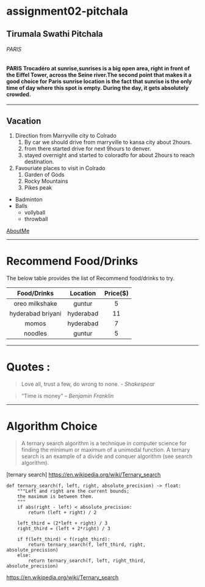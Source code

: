 # assignment02-pitchala

## Tirumala Swathi Pitchala
###### PARIS
#### PARIS Trocadéro at **sunrise**,__sunrises__ is a big open area, right in front of the Eiffel Tower, across the Seine river.The second point that makes it a good choice for Paris sunrise location is the fact that sunrise is the only time of day where this spot is empty. During the day, it gets absolutely crowded.
---
## Vacation
1. Direction from Marryville city to Colrado
   1. By car we should drive from marryville to kansa city about 2hours.
   2. from there started drive for next 9hours to denver.
   3. stayed overnight and started to coloradfo for about 2hours to reach destination.
2. Favouriate places to visit in Colrado
   1. Garden of Gods
   2. Rocky Mountains
   3. Pikes peak

* Badminton
* Balls
   * vollyball
   * throwball

[AboutMe](https://github.com/s545402/assignment02-pitchala/blob/main/AboutMe.md)

---
# Recommend Food/Drinks 
The below table provides the list of Recommend food/drinks to try.

| **Food/Drinks**       |**Location** | **Price($)**|
| :-------------:| :------------: | :------: |
| oreo milkshake | guntur | 5|
|hyderabad briyani | hyderabad | 11|
|momos | hyderabad | 7 |
|noodles | guntur | 5 |
----
# Quotes :
> Love all, trust a few, do wrong to none. - *Shakespear*

> “Time is money” – *Benjamin Franklin* 
----
# Algorithm Choice

>A ternary search algorithm is a technique in computer science for finding the minimum or maximum of a unimodal function. A ternary search is an example of a divide and conquer algorithm (see search algorithm).

[ternary search] <https://en.wikipedia.org/wiki/Ternary_search>

```
def ternary_search(f, left, right, absolute_precision) -> float:
    """Left and right are the current bounds;
    the maximum is between them.
    """
    if abs(right - left) < absolute_precision:
        return (left + right) / 2

    left_third = (2*left + right) / 3
    right_third = (left + 2*right) / 3

    if f(left_third) < f(right_third):
        return ternary_search(f, left_third, right, absolute_precision)
    else:
        return ternary_search(f, left, right_third, absolute_precision)
```
<https://en.wikipedia.org/wiki/Ternary_search>


